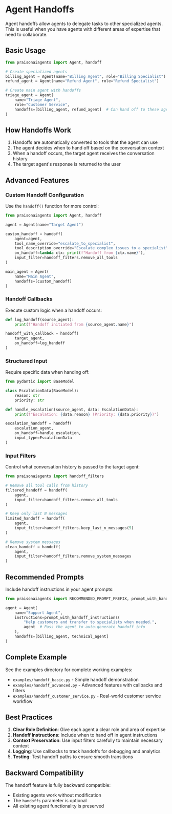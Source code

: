 # Agent Handoffs

Agent handoffs allow agents to delegate tasks to other specialized agents. This is useful when you have agents with different areas of expertise that need to collaborate.

## Basic Usage

```python
from praisonaiagents import Agent, handoff

# Create specialized agents
billing_agent = Agent(name="Billing Agent", role="Billing Specialist")
refund_agent = Agent(name="Refund Agent", role="Refund Specialist")

# Create main agent with handoffs
triage_agent = Agent(
    name="Triage Agent",
    role="Customer Service",
    handoffs=[billing_agent, refund_agent]  # Can hand off to these agents
)
```

## How Handoffs Work

1. Handoffs are automatically converted to tools that the agent can use
2. The agent decides when to hand off based on the conversation context
3. When a handoff occurs, the target agent receives the conversation history
4. The target agent's response is returned to the user

## Advanced Features

### Custom Handoff Configuration

Use the `handoff()` function for more control:

```python
from praisonaiagents import Agent, handoff

agent = Agent(name="Target Agent")

custom_handoff = handoff(
    agent=agent,
    tool_name_override="escalate_to_specialist",
    tool_description_override="Escalate complex issues to a specialist",
    on_handoff=lambda ctx: print(f"Handoff from {ctx.name}"),
    input_filter=handoff_filters.remove_all_tools
)

main_agent = Agent(
    name="Main Agent",
    handoffs=[custom_handoff]
)
```

### Handoff Callbacks

Execute custom logic when a handoff occurs:

```python
def log_handoff(source_agent):
    print(f"Handoff initiated from {source_agent.name}")

handoff_with_callback = handoff(
    target_agent,
    on_handoff=log_handoff
)
```

### Structured Input

Require specific data when handing off:

```python
from pydantic import BaseModel

class EscalationData(BaseModel):
    reason: str
    priority: str

def handle_escalation(source_agent, data: EscalationData):
    print(f"Escalation: {data.reason} (Priority: {data.priority})")

escalation_handoff = handoff(
    escalation_agent,
    on_handoff=handle_escalation,
    input_type=EscalationData
)
```

### Input Filters

Control what conversation history is passed to the target agent:

```python
from praisonaiagents import handoff_filters

# Remove all tool calls from history
filtered_handoff = handoff(
    agent,
    input_filter=handoff_filters.remove_all_tools
)

# Keep only last N messages
limited_handoff = handoff(
    agent,
    input_filter=handoff_filters.keep_last_n_messages(5)
)

# Remove system messages
clean_handoff = handoff(
    agent,
    input_filter=handoff_filters.remove_system_messages
)
```

## Recommended Prompts

Include handoff instructions in your agent prompts:

```python
from praisonaiagents import RECOMMENDED_PROMPT_PREFIX, prompt_with_handoff_instructions

agent = Agent(
    name="Support Agent",
    instructions=prompt_with_handoff_instructions(
        "Help customers and transfer to specialists when needed.",
        agent  # Pass the agent to auto-generate handoff info
    ),
    handoffs=[billing_agent, technical_agent]
)
```

## Complete Example

See the examples directory for complete working examples:
- `examples/handoff_basic.py` - Simple handoff demonstration
- `examples/handoff_advanced.py` - Advanced features with callbacks and filters
- `examples/handoff_customer_service.py` - Real-world customer service workflow

## Best Practices

1. **Clear Role Definition**: Give each agent a clear role and area of expertise
2. **Handoff Instructions**: Include when to hand off in agent instructions
3. **Context Preservation**: Use input filters carefully to maintain necessary context
4. **Logging**: Use callbacks to track handoffs for debugging and analytics
5. **Testing**: Test handoff paths to ensure smooth transitions

## Backward Compatibility

The handoff feature is fully backward compatible:
- Existing agents work without modification
- The `handoffs` parameter is optional
- All existing agent functionality is preserved